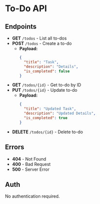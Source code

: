 # To-Do API

## Endpoints

- **GET** `/todos` - List all to-dos
- **POST** `/todos` - Create a to-do
  - **Payload:**
    ```json
    {
      "title": "Task",
      "description": "Details",
      "is_completed": false
    }
    ```
- **GET** `/todos/{id}` - Get to-do by ID
- **PUT** `/todos/{id}` - Update to-do
  - **Payload:**
    ```json
    {
      "title": "Updated Task",
      "description": "Updated Details",
      "is_completed": true
    }
    ```
- **DELETE** `/todos/{id}` - Delete to-do

## Errors

- **404** - Not Found
- **400** - Bad Request
- **500** - Server Error

## Auth

No authentication required.
